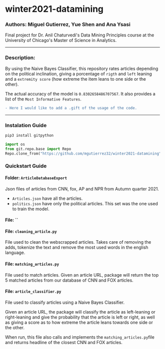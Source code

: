 # winter2021-datamining 

### Authors: Miguel Gutierrez, Yue Shen and Ana Ysasi

Final project for Dr. Anil Chaturvedi's Data Mining Principles course at the University of Chicago's Master of Science in Analytics.

---

### Description:

By using the Naive Bayes Classifier, this repository rates articles depending on the political inclination, giving a porcentage of `rigth` and `left` leaning and a `extremity score` (how extreme the item leans to one side or the other).

The actual accuracy of the model is `0.8302658486707567`. It also provides a list of the `Most Informative Features`.
 
```diff
- Here I would like to add a .gift of the usage of the code.
```

---

### Instalation Guide

```python
pip3 install gitpython

import os
from git.repo.base import Repo
Repo.clone_from("https://github.com/mgutierrez32/winter2021-datamining", "folderToSave")
```

### Quickstart Guide

#### Folder: `ArticleDatabaseExport`

Json files of articles from CNN, fox, AP and NPR from Autumn quarter 2021. 

* `Articles.json` have all the articles.
* `politics.json` have only the political articles. This set was the one used to train the model.

#### File: ``

#### File: `cleaning_article.py`

File used to clean the webscrapped articles. Takes care of removing the adds, tokenize the text and remove the most used words in the english language.

#### File: `matching_articles.py`

File used to match articles. Given an article URL, package will return the top 5 matched articles from our database of CNN and FOX articles.

#### File: `article_classifier.py`

File used to classify articles using a Naive Bayes Classifier.

Given an article URL, the package will classify the article as left-leaning or right-leaning and give the probability that the article is left or right, as well as giving a score as to how extreme the article leans towards one side or the other.

When run, this file also calls and implements the `matching_articles.py`file and returns headline of the closest CNN and FOX articles. 

